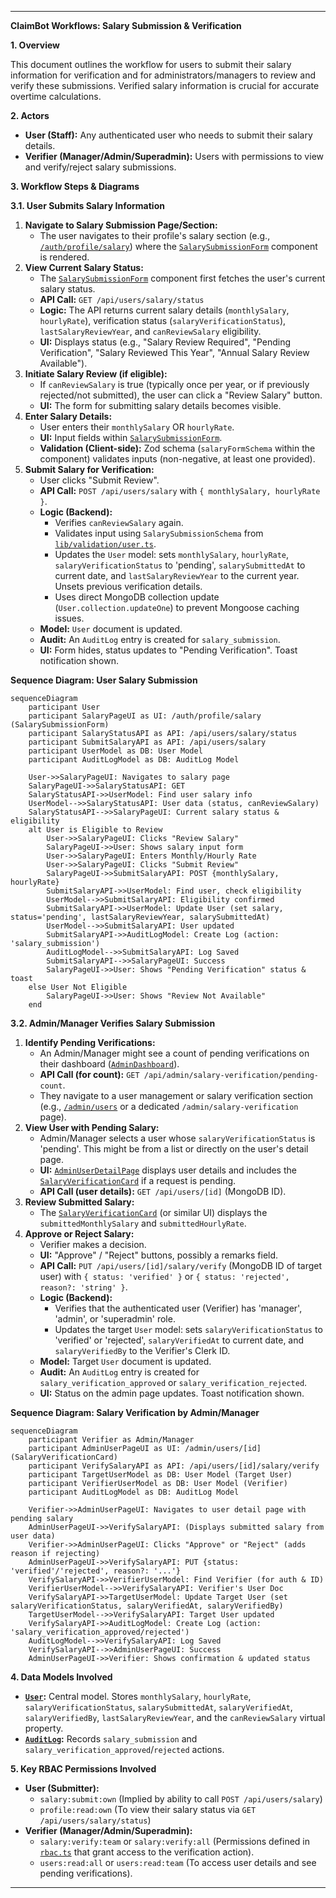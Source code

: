 ---

**ClaimBot Workflows: Salary Submission & Verification**

**1. Overview**

This document outlines the workflow for users to submit their salary information for verification and for administrators/managers to review and verify these submissions. Verified salary information is crucial for accurate overtime calculations.

**2. Actors**

*   **User (Staff):** Any authenticated user who needs to submit their salary details.
*   **Verifier (Manager/Admin/Superadmin):** Users with permissions to view and verify/reject salary submissions.

**3. Workflow Steps & Diagrams**

**3.1. User Submits Salary Information**

1.  **Navigate to Salary Submission Page/Section:**
    *   The user navigates to their profile's salary section (e.g., [`/auth/profile/salary`](src/app/auth/profile/salary/page.tsx)) where the [`SalarySubmissionForm`](src/components/SalarySubmissionForm.tsx:53) component is rendered.
2.  **View Current Salary Status:**
    *   The [`SalarySubmissionForm`](src/components/SalarySubmissionForm.tsx:53) component first fetches the user's current salary status.
    *   **API Call:** `GET /api/users/salary/status`
    *   **Logic:** The API returns current salary details (`monthlySalary`, `hourlyRate`), verification status (`salaryVerificationStatus`), `lastSalaryReviewYear`, and `canReviewSalary` eligibility.
    *   **UI:** Displays status (e.g., "Salary Review Required", "Pending Verification", "Salary Reviewed This Year", "Annual Salary Review Available").
3.  **Initiate Salary Review (if eligible):**
    *   If `canReviewSalary` is true (typically once per year, or if previously rejected/not submitted), the user can click a "Review Salary" button.
    *   **UI:** The form for submitting salary details becomes visible.
4.  **Enter Salary Details:**
    *   User enters their `monthlySalary` OR `hourlyRate`.
    *   **UI:** Input fields within [`SalarySubmissionForm`](src/components/SalarySubmissionForm.tsx:53).
    *   **Validation (Client-side):** Zod schema (`salaryFormSchema` within the component) validates inputs (non-negative, at least one provided).
5.  **Submit Salary for Verification:**
    *   User clicks "Submit Review".
    *   **API Call:** `POST /api/users/salary` with `{ monthlySalary, hourlyRate }`.
    *   **Logic (Backend):**
        *   Verifies `canReviewSalary` again.
        *   Validates input using `SalarySubmissionSchema` from [`lib/validation/user.ts`](src/lib/validation/user.ts:1).
        *   Updates the `User` model: sets `monthlySalary`, `hourlyRate`, `salaryVerificationStatus` to 'pending', `salarySubmittedAt` to current date, and `lastSalaryReviewYear` to the current year. Unsets previous verification details.
        *   Uses direct MongoDB collection update (`User.collection.updateOne`) to prevent Mongoose caching issues.
    *   **Model:** `User` document is updated.
    *   **Audit:** An `AuditLog` entry is created for `salary_submission`.
    *   **UI:** Form hides, status updates to "Pending Verification". Toast notification shown.

**Sequence Diagram: User Salary Submission**
```mermaid
sequenceDiagram
    participant User
    participant SalaryPageUI as UI: /auth/profile/salary (SalarySubmissionForm)
    participant SalaryStatusAPI as API: /api/users/salary/status
    participant SubmitSalaryAPI as API: /api/users/salary
    participant UserModel as DB: User Model
    participant AuditLogModel as DB: AuditLog Model

    User->>SalaryPageUI: Navigates to salary page
    SalaryPageUI->>SalaryStatusAPI: GET
    SalaryStatusAPI->>UserModel: Find user salary info
    UserModel-->>SalaryStatusAPI: User data (status, canReviewSalary)
    SalaryStatusAPI-->>SalaryPageUI: Current salary status & eligibility
    alt User is Eligible to Review
        User->>SalaryPageUI: Clicks "Review Salary"
        SalaryPageUI->>User: Shows salary input form
        User->>SalaryPageUI: Enters Monthly/Hourly Rate
        User->>SalaryPageUI: Clicks "Submit Review"
        SalaryPageUI->>SubmitSalaryAPI: POST {monthlySalary, hourlyRate}
        SubmitSalaryAPI->>UserModel: Find user, check eligibility
        UserModel-->>SubmitSalaryAPI: Eligibility confirmed
        SubmitSalaryAPI->>UserModel: Update User (set salary, status='pending', lastSalaryReviewYear, salarySubmittedAt)
        UserModel-->>SubmitSalaryAPI: User updated
        SubmitSalaryAPI->>AuditLogModel: Create Log (action: 'salary_submission')
        AuditLogModel-->>SubmitSalaryAPI: Log Saved
        SubmitSalaryAPI-->>SalaryPageUI: Success
        SalaryPageUI->>User: Shows "Pending Verification" status & toast
    else User Not Eligible
        SalaryPageUI->>User: Shows "Review Not Available"
    end
```

**3.2. Admin/Manager Verifies Salary Submission**

1.  **Identify Pending Verifications:**
    *   An Admin/Manager might see a count of pending verifications on their dashboard ([`AdminDashboard`](src/app/admin/page.tsx:35)).
    *   **API Call (for count):** `GET /api/admin/salary-verification/pending-count`.
    *   They navigate to a user management or salary verification section (e.g., [`/admin/users`](src/app/admin/users/page.tsx) or a dedicated `/admin/salary-verification` page).
2.  **View User with Pending Salary:**
    *   Admin/Manager selects a user whose `salaryVerificationStatus` is 'pending'. This might be from a list or directly on the user's detail page.
    *   **UI:** [`AdminUserDetailPage`](src/app/admin/users/[id]/page.tsx:1) displays user details and includes the [`SalaryVerificationCard`](src/components/admin/SalaryVerificationCard.tsx:1) if a request is pending.
    *   **API Call (user details):** `GET /api/users/[id]` (MongoDB ID).
3.  **Review Submitted Salary:**
    *   The [`SalaryVerificationCard`](src/components/admin/SalaryVerificationCard.tsx:1) (or similar UI) displays the `submittedMonthlySalary` and `submittedHourlyRate`.
4.  **Approve or Reject Salary:**
    *   Verifier makes a decision.
    *   **UI:** "Approve" / "Reject" buttons, possibly a remarks field.
    *   **API Call:** `PUT /api/users/[id]/salary/verify` (MongoDB ID of target user) with `{ status: 'verified' }` or `{ status: 'rejected', reason?: 'string' }`.
    *   **Logic (Backend):**
        *   Verifies that the authenticated user (Verifier) has 'manager', 'admin', or 'superadmin' role.
        *   Updates the target `User` model: sets `salaryVerificationStatus` to 'verified' or 'rejected', `salaryVerifiedAt` to current date, and `salaryVerifiedBy` to the Verifier's Clerk ID.
    *   **Model:** Target `User` document is updated.
    *   **Audit:** An `AuditLog` entry is created for `salary_verification_approved` or `salary_verification_rejected`.
    *   **UI:** Status on the admin page updates. Toast notification shown.

**Sequence Diagram: Salary Verification by Admin/Manager**
```mermaid
sequenceDiagram
    participant Verifier as Admin/Manager
    participant AdminUserPageUI as UI: /admin/users/[id] (SalaryVerificationCard)
    participant VerifySalaryAPI as API: /api/users/[id]/salary/verify
    participant TargetUserModel as DB: User Model (Target User)
    participant VerifierUserModel as DB: User Model (Verifier)
    participant AuditLogModel as DB: AuditLog Model

    Verifier->>AdminUserPageUI: Navigates to user detail page with pending salary
    AdminUserPageUI->>VerifySalaryAPI: (Displays submitted salary from user data)
    Verifier->>AdminUserPageUI: Clicks "Approve" or "Reject" (adds reason if rejecting)
    AdminUserPageUI->>VerifySalaryAPI: PUT {status: 'verified'/'rejected', reason?: '...'}
    VerifySalaryAPI->>VerifierUserModel: Find Verifier (for auth & ID)
    VerifierUserModel-->>VerifySalaryAPI: Verifier's User Doc
    VerifySalaryAPI->>TargetUserModel: Update Target User (set salaryVerificationStatus, salaryVerifiedAt, salaryVerifiedBy)
    TargetUserModel-->>VerifySalaryAPI: Target User updated
    VerifySalaryAPI->>AuditLogModel: Create Log (action: 'salary_verification_approved/rejected')
    AuditLogModel-->>VerifySalaryAPI: Log Saved
    VerifySalaryAPI-->>AdminUserPageUI: Success
    AdminUserPageUI->>Verifier: Shows confirmation & updated status
```

**4. Data Models Involved**

*   **[`User`](src/models/User.ts:1):** Central model. Stores `monthlySalary`, `hourlyRate`, `salaryVerificationStatus`, `salarySubmittedAt`, `salaryVerifiedAt`, `salaryVerifiedBy`, `lastSalaryReviewYear`, and the `canReviewSalary` virtual property.
*   **[`AuditLog`](src/models/AuditLog.ts:1):** Records `salary_submission` and `salary_verification_approved`/`rejected` actions.

**5. Key RBAC Permissions Involved**

*   **User (Submitter):**
    *   `salary:submit:own` (Implied by ability to call `POST /api/users/salary`)
    *   `profile:read:own` (To view their salary status via `GET /api/users/salary/status`)
*   **Verifier (Manager/Admin/Superadmin):**
    *   `salary:verify:team` or `salary:verify:all` (Permissions defined in [`rbac.ts`](src/lib/rbac.ts:1) that grant access to the verification action).
    *   `users:read:all` or `users:read:team` (To access user details and see pending verifications).

---